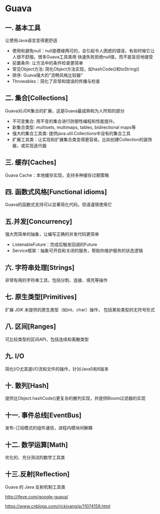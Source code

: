 # Guava

## 一. 基本工具
让使用Java语言变得更舒适
- 使用和避免null：null是模棱两可的，会引起令人困惑的错误，有些时候它让人很不舒服。很多Guava工具类用 快速失败拒绝null值，而不是盲目地接受 
- 前置条件: 让方法中的条件检查更简单 
- 常见Object方法: 简化Object方法实现，如hashCode()和toString() 
- 排序: Guava强大的”流畅风格比较器” 
- Throwables：简化了异常和错误的传播与检查

## 二. 集合[Collections]  
Guava对JDK集合的扩展，这是Guava最成熟和为人所知的部分 

- 不可变集合: 用不变的集合进行防御性编程和性能提升。 
- 新集合类型: multisets, multimaps, tables, bidirectional maps等
- 强大的集合工具类: 提供java.util.Collections中没有的集合工具 
- 扩展工具类：让实现和扩展集合类变得更容易，比如创建Collection的装饰器，或实现迭代器

## 三. 缓存[Caches] 
Guava Cache：本地缓存实现，支持多种缓存过期策略 

## 四. 函数式风格[Functional idioms] 
Guava的函数式支持可以显著简化代码，但请谨慎使用它 

## 五.并发[Concurrency] 
强大而简单的抽象，让编写正确的并发代码更简单 
- ListenableFuture：完成后触发回调的Future 
- Service框架：抽象可开启和关闭的服务，帮助你维护服务的状态逻辑

## 六. 字符串处理[Strings] 
非常有用的字符串工具，包括分割、连接、填充等操作 

## 七. 原生类型[Primitives] 
扩展 JDK 未提供的原生类型（如int、char）操作， 包括某些类型的无符号形式 

## 八. 区间[Ranges]
可比较类型的区间API，包括连续和离散类型 

## 九. I/O 
简化I/O尤其是I/O流和文件的操作，针对Java5和6版本 

## 十. 散列[Hash] 
提供比Object.hashCode()更复杂的散列实现，并提供Bloom过滤器的实现

## 十一. 事件总线[EventBus] 
发布-订阅模式的组件通信，进程内模块间解耦 

## 十二. 数学运算[Math] 
优化的、充分测试的数学工具类 

## 十三.反射[Reflection]
Guava 的 Java 反射机制工具类





http://ifeve.com/google-guava/

https://www.cnblogs.com/rickiyang/p/11074159.html



